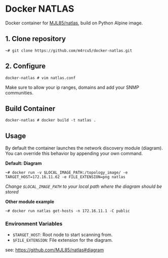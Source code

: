 # Docker NATLAS

Docker container for [MJL85/natlas](https://github.com/MJL85/natlas), build on Python Alpine image. 

## 1. Clone repository

```
~# git clone https://github.com/m4rcu5/docker-natlas.git
```

## 2. Configure

```
docker-natlas # vim natlas.conf
```

Make sure to allow your ip ranges, domains and add your SNMP communities.

## Build Container

```
docker-natlas # docker build -t natlas .
```

## Usage

By default the container launches the network discovery module (diagram). You can override this behavior by appending your own command.

**Default: Diagram**
```
~# docker run -v $LOCAL_IMAGE_PATH:/topology_image/ -e TARGET_HOST=172.16.11.62 -e FILE_EXTENSION=png natlas
```
*Change `$LOCAL_IMAGE_PATH` to your local path where the diagram should be stored*

**Other module example**
```
~# docker run natlas get-hosts -n 172.16.11.1 -C public
```

### Environment Variables

- `$TARGET_HOST`: Root node to start scanning from.
- `$FILE_EXTENSION`: File extension for the diagram.

see: <https://github.com/MJL85/natlas#diagram>
